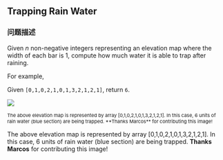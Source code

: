 ## Trapping Rain Water  
### 问题描述

Given *n* non-negative integers representing an elevation map where the width of each bar is 1, compute how much water it is able to trap after raining. 



For example, <br />
Given `[0,1,0,2,1,0,1,3,2,1,2,1]`, return `6`.



<img src="/static/images/problemset/rainwatertrap.png" /><br />
<p style="font-size: 11px">The above elevation map is represented by array [0,1,0,2,1,0,1,3,2,1,2,1]. In this case, 6 units of rain water (blue section) are being trapped. **Thanks Marcos** for contributing this image!

The above elevation map is represented by array [0,1,0,2,1,0,1,3,2,1,2,1]. In this case, 6 units of rain water (blue section) are being trapped. **Thanks Marcos** for contributing this image!
